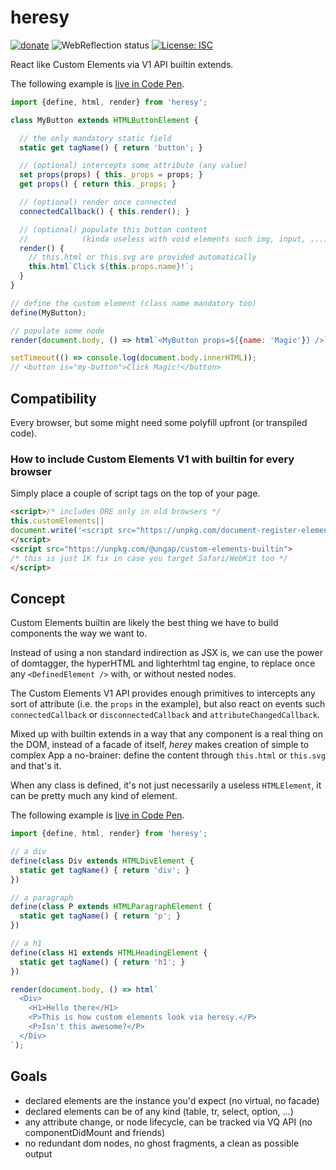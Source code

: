 # heresy

[![donate](https://img.shields.io/badge/$-donate-ff69b4.svg?maxAge=2592000&style=flat)](https://github.com/WebReflection/donate) ![WebReflection status](https://offline.report/status/webreflection.svg) [![License: ISC](https://img.shields.io/badge/License-ISC-yellow.svg)](https://opensource.org/licenses/ISC)

React like Custom Elements via V1 API builtin extends.

The following example is [live in Code Pen](https://codepen.io/WebReflection/pen/WWPWdR?editors=0010).

```js
import {define, html, render} from 'heresy';

class MyButton extends HTMLButtonElement {

  // the only mandatory static field
  static get tagName() { return 'button'; }

  // (optional) intercepts some attribute (any value)
  set props(props) { this._props = props; }
  get props() { return this._props; }

  // (optional) render once connected
  connectedCallback() { this.render(); }

  // (optional) populate this button content
  //            (kinda useless with void elements such img, input, ...)
  render() {
    // this.html or this.svg are provided automatically
    this.html`Click ${this.props.name}!`;
  }
}

// define the custom element (class name mandatory too)
define(MyButton);

// populate some node
render(document.body, () => html`<MyButton props=${{name: 'Magic'}} />`);

setTimeout(() => console.log(document.body.innerHTML));
// <button is="my-button">Click Magic!</button>
```


## Compatibility

Every browser, but some might need some polyfill upfront (or transpiled code).


### How to include Custom Elements V1 with builtin for every browser

Simply place a couple of script tags on the top of your page.
```html
<script>/* includes DRE only in old browsers */
this.customElements||
document.write('<script src="https://unpkg.com/document-register-element"><\x2fscript>')
</script>
<script src="https://unpkg.com/@ungap/custom-elements-builtin">
/* this is just 1K fix in case you target Safari/WebKit too */
</script>
```

## Concept

Custom Elements builtin are likely the best thing we have to build components the way we want to.

Instead of using a non standard indirection as JSX is, we can use the power of domtagger, the hyperHTML and lighterhtml tag engine, to replace once any `<DefinedElement />` with, or without nested nodes.

The Custom Elements V1 API provides enough primitives to intercepts any sort of attribute (i.e. the `props` in the example), but also react on events such `connectedCallback` or `disconnectedCallback` and `attributeChangedCallback`.

Mixed up with builtin extends in a way that any component is a real thing on the DOM, instead of a facade of itself, _herey_ makes creation of simple to complex App a no-brainer: define the content through `this.html` or `this.svg` and that's it.

When any class is defined, it's not just necessarily a useless `HTMLElement`, it can be pretty much any kind of element.

The following example is [live in Code Pen](https://codepen.io/WebReflection/pen/eoxobK?editors=0010).
```js
import {define, html, render} from 'heresy';

// a div
define(class Div extends HTMLDivElement {
  static get tagName() { return 'div'; }
})

// a paragraph
define(class P extends HTMLParagraphElement {
  static get tagName() { return 'p'; }
})

// a h1
define(class H1 extends HTMLHeadingElement {
  static get tagName() { return 'h1'; }
})

render(document.body, () => html`
  <Div>
    <H1>Hello there</H1>
    <P>This is how custom elements look via heresy.</P>
    <P>Isn't this awesome?</P>
  </Div>
`);
```


## Goals

  * declared elements are the instance you'd expect (no virtual, no facade)
  * declared elements can be of any kind (table, tr, select, option, ...)
  * any attribute change, or node lifecycle, can be tracked via VQ API (no componentDidMount and friends)
  * no redundant dom nodes, no ghost fragments, a clean as possible output

